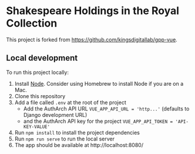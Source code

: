 # Shakespeare Holdings in the Royal Collection

This project is forked from https://github.com/kingsdigitallab/gpp-vue.

## Local development

To run this project locally:

1. Install [Node](https://nodejs.org/en/download/). Consider using Homebrew to install Node if you are on a Mac.
2. Clone this repository
3. Add a file called `.env` at the root of the project
   - Add the AuthArch API URL `VUE_APP_API_URL = 'http...'` (defaults to Django development URL)
   - and the AuthArch API key for the project `VUE_APP_API_TOKEN = 'API-KEY-VALUE'`
4. Run `npm install` to install the project dependencies
5. Run `npm run serve` to run the local server
6. The app should be available at http://localhost:8080/
